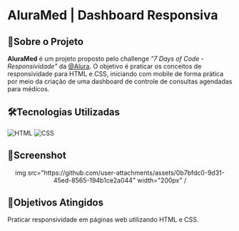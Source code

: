 <h1>AluraMed | Dashboard Responsiva</h1>

<h2>📖Sobre o Projeto</h2>
<p>
<strong>AluraMed</strong> é um projeto proposto pelo challenge 
<em>"7 Days of Code - Responsividade"</em> da <a href="https://www.alura.com.br" target="_blank">@Alura</a>. 
O objetivo é praticar os conceitos de responsividade para HTML e CSS, iniciando com mobile de forma prática 
por meio da criação de uma dashboard de controle de consultas agendadas para médicos.
</p>

<h2>🛠️Tecnologias Utilizadas</h2>
<div>
  <img src="https://img.shields.io/badge/HTML-239120?style=for-the-badge&logo=html5&logoColor=white" alt="HTML">
  <img src="https://img.shields.io/badge/CSS-239120?&style=for-the-badge&logo=css3&logoColor=white" alt="CSS">
</div>

<h2>📸Screenshot</h2>
<div align="center">
img src="https://github.com/user-attachments/assets/0b7bfdc0-9d31-45ed-8565-194b1ce2a044" width="200px" /
</div>


<h2>🎯Objetivos Atingidos</h2>
<p>Praticar responsividade em páginas web utilizando HTML e CSS.</p>
